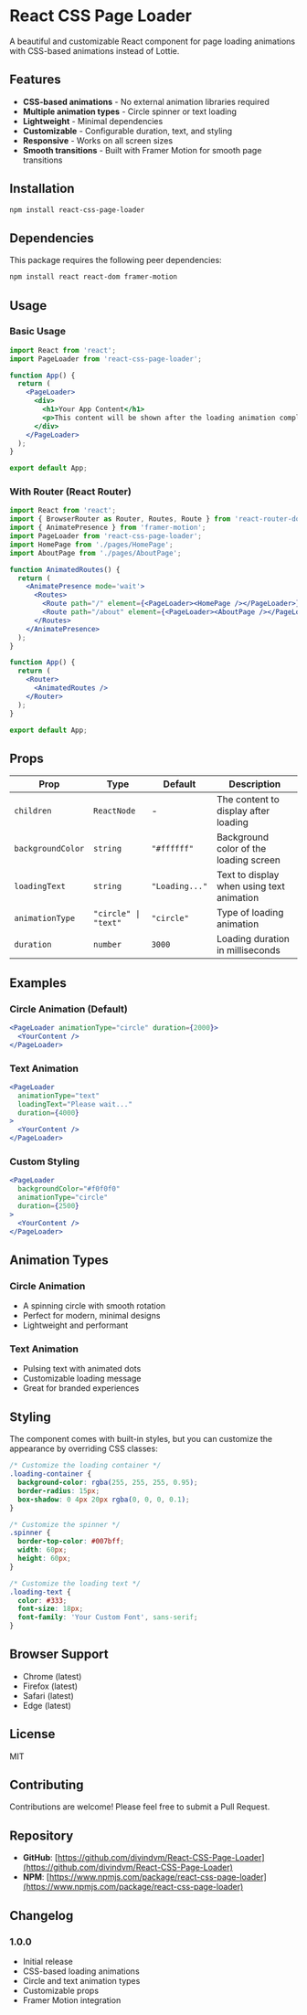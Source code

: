 # React CSS Page Loader

A beautiful and customizable React component for page loading animations with CSS-based animations instead of Lottie.

## Features

- **CSS-based animations** - No external animation libraries required
- **Multiple animation types** - Circle spinner or text loading
- **Lightweight** - Minimal dependencies
- **Customizable** - Configurable duration, text, and styling
- **Responsive** - Works on all screen sizes
- **Smooth transitions** - Built with Framer Motion for smooth page transitions

## Installation

```bash
npm install react-css-page-loader
```

## Dependencies

This package requires the following peer dependencies:

```bash
npm install react react-dom framer-motion
```

## Usage

### Basic Usage

```jsx
import React from 'react';
import PageLoader from 'react-css-page-loader';

function App() {
  return (
    <PageLoader>
      <div>
        <h1>Your App Content</h1>
        <p>This content will be shown after the loading animation completes.</p>
      </div>
    </PageLoader>
  );
}

export default App;
```

### With Router (React Router)

```jsx
import React from 'react';
import { BrowserRouter as Router, Routes, Route } from 'react-router-dom';
import { AnimatePresence } from 'framer-motion';
import PageLoader from 'react-css-page-loader';
import HomePage from './pages/HomePage';
import AboutPage from './pages/AboutPage';

function AnimatedRoutes() {
  return (
    <AnimatePresence mode='wait'>
      <Routes>
        <Route path="/" element={<PageLoader><HomePage /></PageLoader>} />
        <Route path="/about" element={<PageLoader><AboutPage /></PageLoader>} />
      </Routes>
    </AnimatePresence>
  );
}

function App() {
  return (
    <Router>
      <AnimatedRoutes />
    </Router>
  );
}

export default App;
```

## Props

| Prop | Type | Default | Description |
|------|------|---------|-------------|
| `children` | `ReactNode` | - | The content to display after loading |
| `backgroundColor` | `string` | `"#ffffff"` | Background color of the loading screen |
| `loadingText` | `string` | `"Loading..."` | Text to display when using text animation |
| `animationType` | `"circle" \| "text"` | `"circle"` | Type of loading animation |
| `duration` | `number` | `3000` | Loading duration in milliseconds |

## Examples

### Circle Animation (Default)

```jsx
<PageLoader animationType="circle" duration={2000}>
  <YourContent />
</PageLoader>
```

### Text Animation

```jsx
<PageLoader 
  animationType="text" 
  loadingText="Please wait..." 
  duration={4000}
>
  <YourContent />
</PageLoader>
```

### Custom Styling

```jsx
<PageLoader 
  backgroundColor="#f0f0f0"
  animationType="circle"
  duration={2500}
>
  <YourContent />
</PageLoader>
```

## Animation Types

### Circle Animation
- A spinning circle with smooth rotation
- Perfect for modern, minimal designs
- Lightweight and performant

### Text Animation
- Pulsing text with animated dots
- Customizable loading message
- Great for branded experiences

## Styling

The component comes with built-in styles, but you can customize the appearance by overriding CSS classes:

```css
/* Customize the loading container */
.loading-container {
  background-color: rgba(255, 255, 255, 0.95);
  border-radius: 15px;
  box-shadow: 0 4px 20px rgba(0, 0, 0, 0.1);
}

/* Customize the spinner */
.spinner {
  border-top-color: #007bff;
  width: 60px;
  height: 60px;
}

/* Customize the loading text */
.loading-text {
  color: #333;
  font-size: 18px;
  font-family: 'Your Custom Font', sans-serif;
}
```

## Browser Support

- Chrome (latest)
- Firefox (latest)
- Safari (latest)
- Edge (latest)

## License

MIT

## Contributing

Contributions are welcome! Please feel free to submit a Pull Request.

## Repository

- **GitHub**: [https://github.com/divindvm/React-CSS-Page-Loader](https://github.com/divindvm/React-CSS-Page-Loader)
- **NPM**: [https://www.npmjs.com/package/react-css-page-loader](https://www.npmjs.com/package/react-css-page-loader)

## Changelog

### 1.0.0
- Initial release
- CSS-based loading animations
- Circle and text animation types
- Customizable props
- Framer Motion integration
